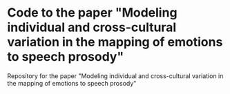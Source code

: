 # Code to the paper "Modeling individual and cross-cultural variation in the mapping of emotions to speech prosody"

Repository for the paper "Modeling individual and cross-cultural variation in the mapping of emotions to speech prosody"